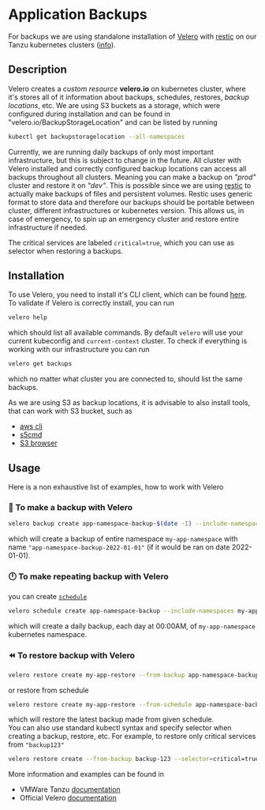 # Application Backups

For backups we are using standalone installation of [Velero](https://velero.io/) with [restic](https://restic.net/) on our Tanzu kubernetes clusters ([info](https://docs.vmware.com/en/VMware-vSphere/7.0/vmware-vsphere-with-tanzu/GUID-A24A6B91-0CDF-4D02-AD08-7BA5EAC25A42.html)).

## Description

Velero creates a _custom resource_ **velero.io** on kubernetes cluster, where it's stores all of it information about backups, schedules, restores, _backup locations_, etc. We are using S3 buckets as a storage, which were configured during installation and can be found in "velero.io/BackupStorageLocation" and can be listed by running 

```bash
kubectl get backupstoragelocation --all-namespaces
```

Currently, we are running daily backups of only most important infrastructure, but this is subject to change in the future. All cluster with Velero installed and correctly configured backup locations can access all backups throughout all clusters. Meaning you can make a backup on _"prod"_ cluster and restore it on _"dev"_. This is possible since we are using [restic](https://restic.net/) to actually make backups of files and persistent volumes. Restic uses generic format to store data and therefore our backups should be portable between cluster, different infrastructures or kubernetes version. This allows us, in case of emergency, to spin up an emergency cluster and restore entire infrastructure if needed. 

The critical services are labeled `critical=true`, which you can use as selector when restoring a backups.

## Installation

To use Velero, you need to install it's CLI client, which can be found [here](https://velero.io/docs/v1.8/basic-install/#install-the-cli).   
To validate if Velero is correctly install, you can run

```bash
velero help
```

which should list all available commands. By default `velero` will use your current kubeconfig and `current-context` cluster. To check if everything is working with our infrastructure you can run

```bash
velero get backups
```

which no matter what cluster you are connected to, should list the same backups.

As we are using S3 as backup locations, it is advisable to also install tools, that can work with S3 bucket, such as
  - [aws cli](https://docs.aws.amazon.com/cli/latest/userguide/getting-started-install.html)
  - [s5cmd](https://github.com/peak/s5cmd)
  - [S3 browser](https://s3browser.com/)

## Usage 

Here is a non exhaustive list of examples, how to work with Velero

### 💾 To make a backup with Velero

```bash
velero backup create app-namespace-backup-$(date -I) --include-namespaces my-app-namespace
```

which will create a backup of entire namespace `my-app-namespace` with name `"app-namespace-backup-2022-01-01"` (if it would be ran on date 2022-01-01).

### 🕛 To make repeating backup with Velero

you can create [`schedule`](https://velero.io/docs/main/backup-reference/#schedule-a-backup)

```bash
velero schedule create app-namespace-backup --include-namespaces my-app-namespace --schedule="0 0 * * *"
```

which will create a daily backup, each day at 00:00AM, of `my-app-namespace` kubernetes namespace.

### ⏪ To restore backup with Velero

```bash
velero restore create my-app-restore --from-backup app-namespace-backup
```

or restore from schedule

```bash
velero restore create my-app-restore --from-schedule app-namespace-backup
```

which will restore the latest backup made from given schedule.   
You can also use standard kubectl syntax and specify selector when creating a backup, restore, etc. For example, to restore only critical services from `"backup123"`

```bash
velero restore create --from-backup backup-123 --selector=critical=true
```

More information and examples can be found in
 - VMWare Tanzu [documentation](https://docs.vmware.com/en/VMware-vSphere/7.0/vmware-vsphere-with-tanzu/GUID-9816E07A-466C-451D-A43B-D415B2FAB7D6.html)
 - Official Velero [documentation](https://velero.io/docs/v1.10/backup-reference/)